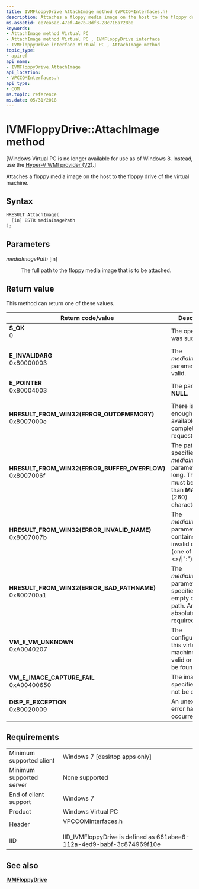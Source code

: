 ```yaml
---
title: IVMFloppyDrive AttachImage method (VPCCOMInterfaces.h)
description: Attaches a floppy media image on the host to the floppy drive of the virtual machine.
ms.assetid: ee7ea6ac-47ef-4e7b-8df3-28c716a728b0
keywords:
- AttachImage method Virtual PC
- AttachImage method Virtual PC , IVMFloppyDrive interface
- IVMFloppyDrive interface Virtual PC , AttachImage method
topic_type:
- apiref
api_name:
- IVMFloppyDrive.AttachImage
api_location:
- VPCCOMInterfaces.h
api_type:
- COM
ms.topic: reference
ms.date: 05/31/2018
---
```


# IVMFloppyDrive::AttachImage method

\[Windows Virtual PC is no longer available for use as of Windows 8. Instead, use the [Hyper-V WMI provider (V2)](/windows/desktop/HyperV_v2/windows-virtualization-portal).\]

Attaches a floppy media image on the host to the floppy drive of the virtual machine.

## Syntax


```C++
HRESULT AttachImage(
  [in] BSTR mediaImagePath
);
```



## Parameters

<dl> <dt>

*mediaImagePath* \[in\]
</dt> <dd>

The full path to the floppy media image that is to be attached.

</dd> </dl>

## Return value

This method can return one of these values.



| Return code/value                                                                                                                                                                            | Description                                                                                                                             |
|----------------------------------------------------------------------------------------------------------------------------------------------------------------------------------------------|-----------------------------------------------------------------------------------------------------------------------------------------|
| <dl> <dt>**S\_OK**</dt> <dt>0</dt> </dl>                                                  | The operation was successful.<br/>                                                                                                |
| <dl> <dt>**E\_INVALIDARG**</dt> <dt>0x80000003</dt> </dl>                                 | The *mediaImagePath* parameter is not valid.<br/>                                                                                 |
| <dl> <dt>**E\_POINTER**</dt> <dt>0x80004003</dt> </dl>                                    | The parameter is **NULL**.<br/>                                                                                                   |
| <dl> <dt>**HRESULT\_FROM\_WIN32(ERROR\_OUTOFMEMORY)**</dt> <dt>0x8007000e</dt> </dl>      | There is not enough memory available to complete this request.<br/>                                                               |
| <dl> <dt>**HRESULT\_FROM\_WIN32(ERROR\_BUFFER\_OVERFLOW)**</dt> <dt>0x8007006f</dt> </dl> | The path specified by the *mediaImagePath* parameter is too long. The path must be less than **MAX\_PATH** (260) characters.<br/> |
| <dl> <dt>**HRESULT\_FROM\_WIN32(ERROR\_INVALID\_NAME)**</dt> <dt>0x8007007b</dt> </dl>    | The *mediaImagePath* parameter contains an invalid character (one of "\*?<>/\|":").<br/>                                    |
| <dl> <dt>**HRESULT\_FROM\_WIN32(ERROR\_BAD\_PATHNAME)**</dt> <dt>0x800700a1</dt> </dl>    | The *mediaImagePath* parameter specifies an empty or relative path. An absolute path is required.<br/>                            |
| <dl> <dt>**VM\_E\_VM\_UNKNOWN**</dt> <dt>0xA0040207</dt> </dl>                            | The configuration for this virtual machine is not valid or cannot be found.<br/>                                                  |
| <dl> <dt>**VM\_E\_IMAGE\_CAPTURE\_FAIL**</dt> <dt>0xA00400650</dt> </dl>                  | The image file specified could not be captured.<br/>                                                                              |
| <dl> <dt>**DISP\_E\_EXCEPTION**</dt> <dt>0x80020009</dt> </dl>                            | An unexpected error has occurred.<br/>                                                                                            |



 

## Requirements



|                                     |                                                                                               |
|-------------------------------------|-----------------------------------------------------------------------------------------------|
| Minimum supported client<br/> | Windows 7 \[desktop apps only\]<br/>                                                    |
| Minimum supported server<br/> | None supported<br/>                                                                     |
| End of client support<br/>    | Windows 7<br/>                                                                          |
| Product<br/>                  | Windows Virtual PC<br/>                                                                 |
| Header<br/>                   | <dl> <dt>VPCCOMInterfaces.h</dt> </dl> |
| IID<br/>                      | IID\_IVMFloppyDrive is defined as 661abee6-112a-4ed9-babf-3c874969f10e<br/>             |



## See also

<dl> <dt>

[**IVMFloppyDrive**](ivmfloppydrive.md)
</dt> </dl>

 

